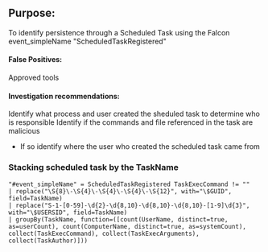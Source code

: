 ## Purpose:
To identify persistence through a Scheduled Task using the Falcon event_simpleName "ScheduledTaskRegistered"


#### False Positives:
Approved tools

#### Investigation recommendations:
Identify what process and user created the sheduled task to determine who is responsible
Identify if the commands and file referenced in the task are malicious
- If so identify where the user who created the scheduled task came from

### Stacking scheduled task by the TaskName
```
"#event_simpleName" = ScheduledTaskRegistered TaskExecCommand != ""
| replace("\S{8}\-\S{4}\-\S{4}\-\S{4}\-\S{12}", with="\$GUID", field=TaskName)
| replace("S-1-[0-59]-\d{2}-\d{8,10}-\d{8,10}-\d{8,10}-[1-9]\d{3}", with="\$USERSID", field=TaskName)
| groupBy(TaskName, function=([count(UserName, distinct=true, as=userCount), count(ComputerName, distinct=true, as=systemCount), collect(TaskExecCommand), collect(TaskExecArguments), collect(TaskAuthor)]))
```
